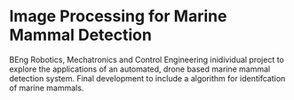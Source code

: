 # Image Processing for Marine Mammal Detection
BEng Robotics, Mechatronics and Control Engineering inidividual project to explore the applications of an automated, drone based marine mammal detection system. Final development to include a algorithm for identifcation of marine mammals.